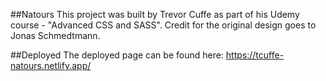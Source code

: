 ##Natours
This project was built by Trevor Cuffe as part of his Udemy course - "Advanced CSS and SASS". Credit for the original design goes to Jonas Schmedtmann.

##Deployed
The deployed page can be found here: https://tcuffe-natours.netlify.app/
